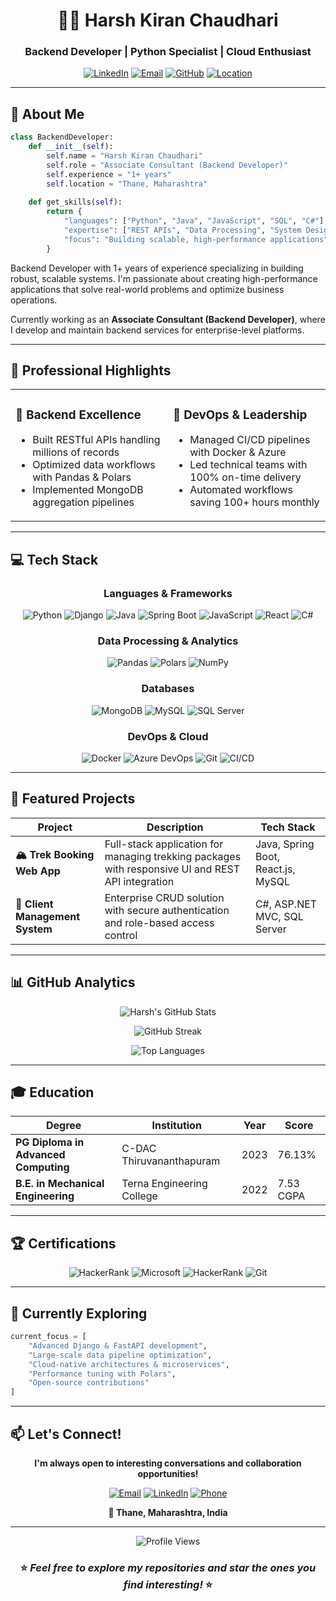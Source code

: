 <div align="center">

# 👨‍💻 Harsh Kiran Chaudhari

### Backend Developer | Python Specialist | Cloud Enthusiast

[![LinkedIn](https://img.shields.io/badge/-LinkedIn-0077B5?style=flat-square&logo=linkedin&logoColor=white)](https://linkedin.com/in/harsh-chaudhari-8704a817a)
[![Email](https://img.shields.io/badge/-Email-D14836?style=flat-square&logo=gmail&logoColor=white)](mailto:harshkiranchaudhari@gmail.com)
[![GitHub](https://img.shields.io/badge/-GitHub-181717?style=flat-square&logo=github&logoColor=white)](https://github.com/HKC17)
[![Location](https://img.shields.io/badge/-Thane%2C%20Maharashtra-00897B?style=flat-square&logo=google-maps&logoColor=white)](https://www.google.com/maps/place/Thane)

</div>

---

## 🌟 About Me

```python
class BackendDeveloper:
    def __init__(self):
        self.name = "Harsh Kiran Chaudhari"
        self.role = "Associate Consultant (Backend Developer)"
        self.experience = "1+ years"
        self.location = "Thane, Maharashtra"
        
    def get_skills(self):
        return {
            "languages": ["Python", "Java", "JavaScript", "SQL", "C#"],
            "expertise": ["REST APIs", "Data Processing", "System Design"],
            "focus": "Building scalable, high-performance applications"
        }
```

Backend Developer with 1+ years of experience specializing in building robust, scalable systems. I'm passionate about creating high-performance applications that solve real-world problems and optimize business operations.

Currently working as an **Associate Consultant (Backend Developer)**, where I develop and maintain backend services for enterprise-level platforms.

---

## 🎯 Professional Highlights

<table>
<tr>
<td width="50%">

### 🔧 Backend Excellence
- Built RESTful APIs handling millions of records
- Optimized data workflows with Pandas & Polars
- Implemented MongoDB aggregation pipelines

</td>
<td width="50%">

### 🚀 DevOps & Leadership
- Managed CI/CD pipelines with Docker & Azure
- Led technical teams with 100% on-time delivery
- Automated workflows saving 100+ hours monthly

</td>
</tr>
</table>

---

## 💻 Tech Stack

<div align="center">

### Languages & Frameworks

![Python](https://img.shields.io/badge/Python-3776AB?style=for-the-badge&logo=python&logoColor=white)
![Django](https://img.shields.io/badge/Django-092E20?style=for-the-badge&logo=django&logoColor=white)
![Java](https://img.shields.io/badge/Java-ED8B00?style=for-the-badge&logo=openjdk&logoColor=white)
![Spring Boot](https://img.shields.io/badge/Spring_Boot-6DB33F?style=for-the-badge&logo=spring-boot&logoColor=white)
![JavaScript](https://img.shields.io/badge/JavaScript-F7DF1E?style=for-the-badge&logo=javascript&logoColor=black)
![React](https://img.shields.io/badge/React-20232A?style=for-the-badge&logo=react&logoColor=61DAFB)
![C#](https://img.shields.io/badge/C%23-239120?style=for-the-badge&logo=c-sharp&logoColor=white)

### Data Processing & Analytics

![Pandas](https://img.shields.io/badge/Pandas-150458?style=for-the-badge&logo=pandas&logoColor=white)
![Polars](https://img.shields.io/badge/Polars-CD792C?style=for-the-badge&logo=polars&logoColor=white)
![NumPy](https://img.shields.io/badge/NumPy-013243?style=for-the-badge&logo=numpy&logoColor=white)

### Databases

![MongoDB](https://img.shields.io/badge/MongoDB-47A248?style=for-the-badge&logo=mongodb&logoColor=white)
![MySQL](https://img.shields.io/badge/MySQL-4479A1?style=for-the-badge&logo=mysql&logoColor=white)
![SQL Server](https://img.shields.io/badge/SQL_Server-CC2927?style=for-the-badge&logo=microsoft-sql-server&logoColor=white)

### DevOps & Cloud

![Docker](https://img.shields.io/badge/Docker-2496ED?style=for-the-badge&logo=docker&logoColor=white)
![Azure DevOps](https://img.shields.io/badge/Azure_DevOps-0078D7?style=for-the-badge&logo=azure-devops&logoColor=white)
![Git](https://img.shields.io/badge/Git-F05032?style=for-the-badge&logo=git&logoColor=white)
![CI/CD](https://img.shields.io/badge/CI%2FCD-2088FF?style=for-the-badge&logo=github-actions&logoColor=white)

</div>

---

## 🚀 Featured Projects

<div align="center">

| Project | Description | Tech Stack |
|---------|-------------|------------|
| **🏔️ Trek Booking Web App** | Full-stack application for managing trekking packages with responsive UI and REST API integration | Java, Spring Boot, React.js, MySQL |
| **👥 Client Management System** | Enterprise CRUD solution with secure authentication and role-based access control | C#, ASP.NET MVC, SQL Server |

</div>

---

## 📊 GitHub Analytics

<div align="center">
  
![Harsh's GitHub Stats](https://github-readme-stats.vercel.app/api?username=HKC17&show_icons=true&theme=tokyonight&hide_border=true&bg_color=0D1117)

![GitHub Streak](https://github-readme-streak-stats.herokuapp.com/?user=HKC17&theme=tokyonight&hide_border=true&background=0D1117)

![Top Languages](https://github-readme-stats.vercel.app/api/top-langs/?username=HKC17&layout=compact&theme=tokyonight&hide_border=true&bg_color=0D1117)

</div>

---

## 🎓 Education

| Degree | Institution | Year | Score |
|--------|-------------|------|-------|
| **PG Diploma in Advanced Computing** | C-DAC Thiruvananthapuram | 2023 | 76.13% |
| **B.E. in Mechanical Engineering** | Terna Engineering College | 2022 | 7.53 CGPA |

---

## 🏆 Certifications

<div align="center">

![HackerRank](https://img.shields.io/badge/HackerRank-SQL%20Advanced-00EA64?style=for-the-badge&logo=hackerrank&logoColor=white)
![Microsoft](https://img.shields.io/badge/Microsoft-Project%20Management-5E5E5E?style=for-the-badge&logo=microsoft&logoColor=white)
![HackerRank](https://img.shields.io/badge/HackerRank-Java%20Basic-00EA64?style=for-the-badge&logo=hackerrank&logoColor=white)
![Git](https://img.shields.io/badge/Git%20%26%20GitHub-Workshop-F05032?style=for-the-badge&logo=git&logoColor=white)

</div>

---

## 🌱 Currently Exploring

```python
current_focus = [
    "Advanced Django & FastAPI development",
    "Large-scale data pipeline optimization",
    "Cloud-native architectures & microservices",
    "Performance tuning with Polars",
    "Open-source contributions"
]
```

---

## 📫 Let's Connect!

<div align="center">

**I'm always open to interesting conversations and collaboration opportunities!**

[![Email](https://img.shields.io/badge/Email-harshkiranchaudhari%40gmail.com-D14836?style=for-the-badge&logo=gmail&logoColor=white)](mailto:harshkiranchaudhari@gmail.com)
[![LinkedIn](https://img.shields.io/badge/LinkedIn-harsh--chaudhari-0077B5?style=for-the-badge&logo=linkedin&logoColor=white)](https://linkedin.com/in/harsh-chaudhari-8704a817a)
[![Phone](https://img.shields.io/badge/Phone-%2B91--7410779343-25D366?style=for-the-badge&logo=whatsapp&logoColor=white)](tel:+917410779343)

**📍 Thane, Maharashtra, India**

---

<img src="https://komarev.com/ghpvc/?username=HKC17&label=Profile%20Views&color=0e75b6&style=flat" alt="Profile Views" />

### ⭐️ *Feel free to explore my repositories and star the ones you find interesting!* ⭐️

</div>
